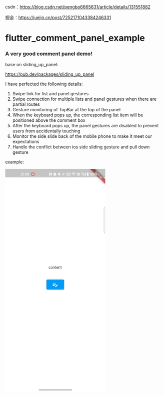 csdn：https://blog.csdn.net/pengbo6665631/article/details/131551882

掘金：https://juejin.cn/post/7252171043384246331
# flutter_comment_panel_example

### A very good comment panel demo!

base on sliding_up_panel: 

https://pub.dev/packages/sliding_up_panel

I have perfected the following details:

1. Swipe link for list and panel gestures
2. Swipe connection for multiple lists and panel gestures when there are partial routes
3. Gesture monitoring of TopBar at the top of the panel
4. When the keyboard pops up, the corresponding list item will be positioned above the comment box
5. After the keyboard pops up, the panel gestures are disabled to prevent users from accidentally touching
6. Monitor the side slide back of the mobile phone to make it meet our expectations
7. Handle the conflict between ios side sliding gesture and pull down gesture

example:

![image](/example.gif)





